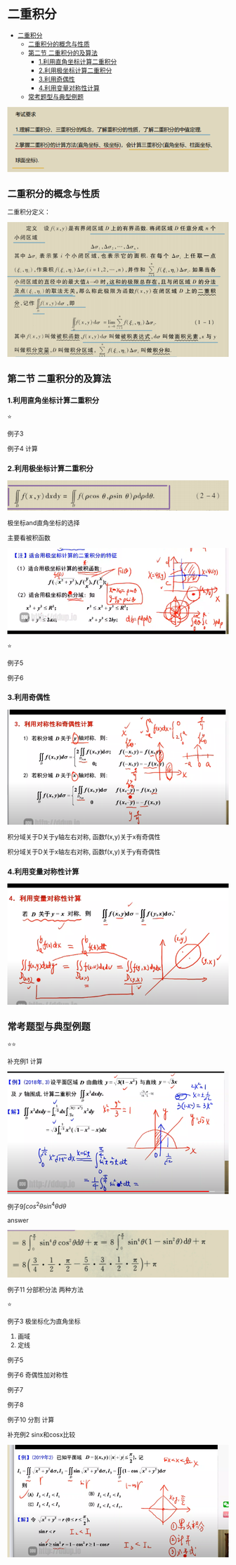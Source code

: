 # 二重积分

- [二重积分](#二重积分)
  - [二重积分的概念与性质](#二重积分的概念与性质)
  - [第二节 二重积分的及算法](#第二节-二重积分的及算法)
    - [1.利用直角坐标计算二重积分](#1利用直角坐标计算二重积分)
    - [2.利用极坐标计算二重积分](#2利用极坐标计算二重积分)
    - [3.利用奇偶性](#3利用奇偶性)
    - [4.利用变量对称性计算](#4利用变量对称性计算)
  - [常考题型与典型例题](#常考题型与典型例题)

![20220425222230](https://raw.githubusercontent.com/Logible/Image/main/note_image/20220425222230.png)

## 二重积分的概念与性质

二重积分定义：

![20220425225140](https://raw.githubusercontent.com/Logible/Image/main/note_image/20220425225140.png)

## 第二节 二重积分的及算法

### 1.利用直角坐标计算二重积分

⭐

例子3

例子4 计算

### 2.利用极坐标计算二重积分

![20220428204053](https://raw.githubusercontent.com/Logible/Image/main/note_image/20220428204053.png)

极坐标and直角坐标的选择

主要看被积函数

![20220428104954](https://raw.githubusercontent.com/Logible/Image/main/note_image/20220428104954.png)

⭐

例子5

例子6

### 3.利用奇偶性

![20220428105256](https://raw.githubusercontent.com/Logible/Image/main/note_image/20220428105256.png)

积分域关于D关于y轴左右对称, 函数f(x,y)关于x有奇偶性

积分域关于D关于x轴左右对称, 函数f(x,y)关于y有奇偶性

### 4.利用变量对称性计算

![20220428231515](https://raw.githubusercontent.com/Logible/Image/main/note_image/20220428231515.png)

## 常考题型与典型例题

⭐⭐

补充例1 计算

![20220430171250](https://raw.githubusercontent.com/Logible/Image/main/note_image/20220430171250.png)

例子9$\int cos^2\theta sin^4\theta d\theta$

answer

![20220501115902](https://raw.githubusercontent.com/Logible/Image/main/note_image/20220501115902.png)

例子11 分部积分法 两种方法

⭐

例子3 极坐标化为直角坐标

1. 画域
2. 定线

例子5

例子6 奇偶性加对称性

例子7

例子8

例子10 分割 计算

补充例2 sinx和cosx比较

![20220430170036](https://raw.githubusercontent.com/Logible/Image/main/note_image/20220430170036.png)
